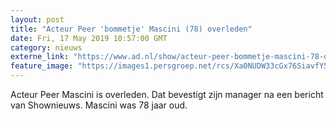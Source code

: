 ```yaml
---
layout: post
title: "Acteur Peer 'bommetje' Mascini (78) overleden"
date: Fri, 17 May 2019 10:57:00 GMT
category: nieuws
externe_link: "https://www.ad.nl/show/acteur-peer-bommetje-mascini-78-overleden~a2ddd437/"
feature_image: "https://images1.persgroep.net/rcs/Xa0NUDW33cGx76SiavfY5m3m0Ro/diocontent/148598714/_fitwidth/400/?appId=21791a8992982cd8da851550a453bd7f&quality=0.7"
---
```


Acteur Peer Mascini is overleden. Dat bevestigt zijn manager na een bericht van Shownieuws. Mascini was 78 jaar oud.
